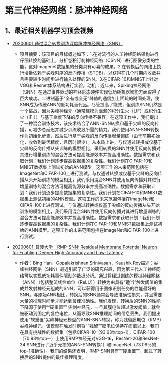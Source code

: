 # 第三代神经网络：脉冲神经网络

## 1、最近相关机器学习顶会视频

- [20200601:通过混合转换训练深度脉冲神经网络（SNN）](https://www.youtube.com/watch?v=LwQ-0liDwiQ)
  - 项目摘要：该项目的目标概述如下：1.在对流行的人工神经网络架构进行仔细转换的基础上，分析卷积钉刺神经网络（CSNN）进行图像分类的性能，这对Imagenet数据集的分类具有可喜的成果。2.在转换后的网络上执行增量依赖于尖峰时序的反向传播（STDB），以获得在几个时期内收敛并且需要较少时间步进行输入处理的SNN。3.在CIFAR-10和MNIST上针对VGG和Resnet体系结构进行实验。动机：近年来，Spiking神经网络（SNN）在通过事件驱动的神经形态硬件实现低功耗机器智能方面取得了巨大成功。二进制基于“全有或全无”峰值的通信加上稀疏的时间处理，使SNN成为传统ANN的低功耗替代品。尽管提高了能效，但训练SNN仍然是一个挑战，因为尖峰神经元（通常建模为泄漏的积分生火（LIF）或积分生火（IF ））与基于梯度下降的反向传播不兼容。在这项工作中，我们提出了一种混合训练技术，该技术结合了ANN-SNN转换和基于尖峰的反向传播，可减少总延迟并减少训练收敛所需的精力。我们使用ANN-SNN转换作为初始化步骤，然后进行基于尖峰的反向传播增量训练（由于前期初始化，收敛到最优精度，且历时很少）。从本质上讲，与仅通过转换或仅基于尖峰的反向传播从头训练的模型相比，采用转换的SNN并使用反向传播对其进行增量训练的混合方法可提高能源效率并提高准确性。数据需求和获取计划：我们计划逐步提高数据集的复杂性。我们计划在CIFAR-10和MNIST数据集上测试初始的ANN模型。这项工作的未来范围包括在ImageNet和CIFAR-100上进行测试。与仅通过转换或仅基于尖峰的反向传播从头开始训练的模型相比，我们采用混合SNN并使用反向传播对其进行增量训练的混合方法可提高能源效率并提高准确性。数据需求和获取计划：我们计划逐步提高数据集的复杂性。我们计划在CIFAR-10和MNIST数据集上测试初始的ANN模型。这项工作的未来范围包括在ImageNet和CIFAR-100上进行测试。与仅通过转换或仅基于尖峰的反向传播从头开始训练的模型相比，我们采用混合SNN并使用反向传播对其进行增量训练的混合方法可提高能源效率并提高准确性。数据需求和获取计划：我们计划逐步提高数据集的复杂性。我们计划在CIFAR-10和MNIST数据集上测试初始的ANN模型。这项工作的未来范围包括在ImageNet和CIFAR-100上进行测试。
  
- [20200601-普渡大学：RMP-SNN: Residual Membrane Potential Neuron for Enabling Deeper High-Accuracy and Low-Latency ](https://www.youtube.com/watch?v=IsAqBi3QniA)

  - 作者：Bing Han，Gopalakrishnan Srinivasan，Kaushik Roy描述：尖峰神经网络（SNN）最近引起了广泛的研究兴趣，因为第三代人工神经网络可以实现低功耗事件驱动的数据分析。通过将经过训练的模拟神经网络（ANN）（包括整流线性单位（ReLU））转换为由具有“适当”触发阈值的集成并发射神经元组成的SNN，可以获得用于图像识别任务的性能最好的SNN。与原始ANN相比，转换后的SNN通常会导致准确性损失，并且需要大量的推理时间步才能达到最佳准确性。我们发现，转换后的SNN的性能下降源于使用““硬重置”” 尖刺神经元，一旦其膜电位超过激发阈值，就会被驱动到固定的复位电位，从而导致SNN推理期间的信息丢失。我们提出使用“软重置”尖峰神经元模型的ANN-SNN转换，称为残留膜电位（RMP）尖峰神经元，该模型在触发时刻将““残留””膜电位保持在阈值以上。我们在具有挑战性的数据集（包括CIFAR-10（93.63％top-1），CIFAR-100（70.93％top--）上使用RMP神经元对VGG-16，ResNet-20和ResNet-34 SNN进行了近乎无损的ANN-SNN转换1）和ImageNet（73.09％的top-1准确性）。我们的结果还表明，RMP-SNN具有““硬重置”“，超过了转换后的SNN提供的最佳推理精度。

